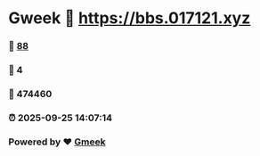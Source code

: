 # Gweek :link: https://bbs.017121.xyz 
### :page_facing_up: [88](https://bbs.017121.xyz/tag.html) 
### :speech_balloon: 4 
### :hibiscus: 474460 
### :alarm_clock: 2025-09-25 14:07:14 
### Powered by :heart: [Gmeek](https://github.com/Meekdai/Gmeek)
